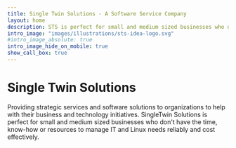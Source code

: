 ```yaml
---
title: Single Twin Solutions - A Software Service Company
layout: home
description: STS is perfect for small and medium sized businesses who don't have the time, know-how or resources to manage IT and Linux needs reliably and cost effectively. 
intro_image: "images/illustrations/sts-idea-logo.svg"
#intro_image_absolute: true
intro_image_hide_on_mobile: true
show_call_box: true
---
```


# Single Twin Solutions
Providing strategic services and software solutions to organizations to help with their business and technology initiatives. SingleTwin Solutions is perfect for small and medium sized businesses who don't have the time, know-how or resources to manage IT and Linux needs reliably and cost effectively. 